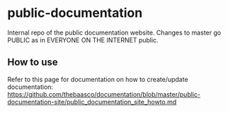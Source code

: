 # public-documentation
Internal repo of the public documentation website. Changes to master go PUBLIC as in EVERYONE ON THE INTERNET public.

## How to use

Refer to this page for documentation on how to create/update documentation: <https://github.com/thebaasco/documentation/blob/master/public-documentation-site/public_documentation_site_howto.md>
